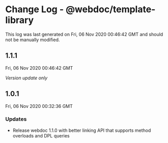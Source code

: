 # Change Log - @webdoc/template-library

This log was last generated on Fri, 06 Nov 2020 00:46:42 GMT and should not be manually modified.

## 1.1.1
Fri, 06 Nov 2020 00:46:42 GMT

*Version update only*

## 1.0.1
Fri, 06 Nov 2020 00:32:36 GMT

### Updates

- Release webdoc 1.1.0 with better linking API that supports method overloads and DPL queries


